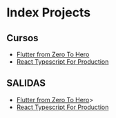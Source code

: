 # Index Projects

## Cursos

* [Flutter from Zero To Hero](Courses/Flutter_From_Zero_To_Hero/index.md)
* [React Typescript For Production](Courses/React_Typescript_For_Production/index.md)

## SALIDAS

* [Flutter from Zero To Hero](Courses/Flutter_From_Zero_To_Hero/index.md)>
* [React Typescript For Production](Courses/React_Typescript_For_Production/index.md)
